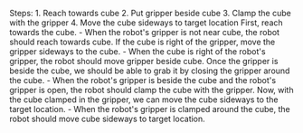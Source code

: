 

Steps:  1. Reach towards cube  2. Put gripper beside cube  3. Clamp the cube with the gripper  4. Move the cube sideways to target location
    First, reach towards the cube.
    - When the robot's gripper is not near cube, the robot should reach towards cube.
    If the cube is right of the gripper, move the gripper sideways to the cube.
    - When the cube is right of the robot's gripper, the robot should move gripper beside cube.
    Once the gripper is beside the cube, we should be able to grab it by closing the gripper around the cube.
    - When the robot's gripper is beside the cube and the robot's gripper is open, the robot should clamp the cube with the gripper.
    Now, with the cube clamped in the gripper, we can move the cube sideways to the target location.
    - When the robot's gripper is clamped around the cube, the robot should move cube sideways to target location.
